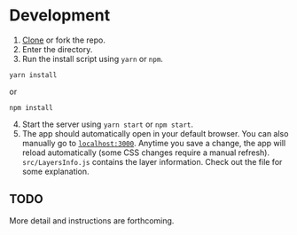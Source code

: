 # Development
1. [Clone](https://github.com/okstate-maps/sideby.git) or fork the repo.
2. Enter the directory.
3. Run the install script using `yarn` or `npm`.

```
yarn install
```

or

```
npm install
```

4. Start the server using `yarn start` or `npm start`.
5. The app should automatically open in your default browser. You can also manually go to [`localhost:3000`](localhost:3000). Anytime you save a change, the app will reload automatically (some CSS changes require a manual refresh). `src/LayersInfo.js` contains the layer information. Check out the file for some explanation.

## TODO
More detail and instructions are forthcoming. 
